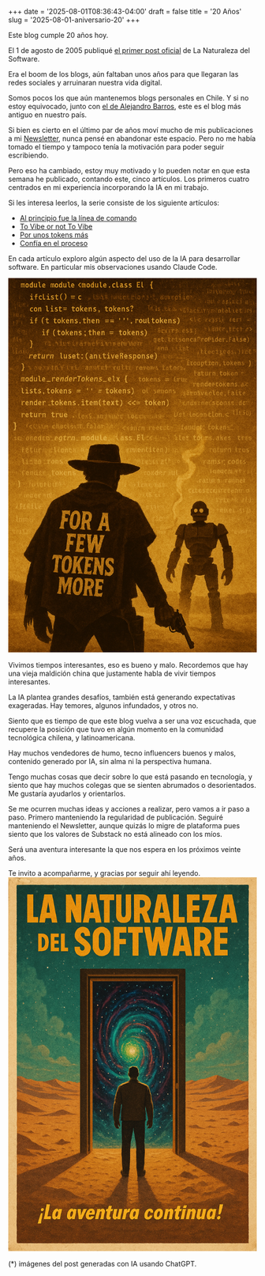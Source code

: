 +++
date = '2025-08-01T08:36:43-04:00'
draft = false
title = '20 Años'
slug = '2025-08-01-aniversario-20'
+++

Este blog cumple 20 años hoy.

El 1 de agosto de 2005 publiqué [el primer post oficial](blog/lnds/2005/08/01/desarrollar-software-es-como-hacer-una-pelicula/) de La Naturaleza del Software.

Era el boom de los blogs, aún faltaban unos años para
que llegaran las redes sociales y arruinaran nuestra
vida digital.

Somos pocos los que aún mantenemos blogs personales en Chile.
Y si no estoy equivocado, junto con [el de Alejandro Barros](https://www.alejandrobarros.com/),
este es el blog más antiguo en nuestro país.

Si bien es cierto en el último par de años moví mucho
de mis publicaciones a mi [Newsletter](https://newsletter.lnds.net), nunca pensé en
abandonar este espacio. Pero no me había tomado el
tiempo y tampoco tenía la motivación para poder seguir
escribiendo.

Pero eso ha cambiado, estoy muy motivado y lo pueden notar en
que esta semana he publicado, contando este, cinco artículos.
Los primeros cuatro centrados en mi experiencia
incorporando la IA en mi trabajo.

Si les interesa leerlos, la serie consiste de los siguiente artículos:

- [Al principio fue la línea de comando](/blog/lnds/2025/07/27/al-principio-fue-la-l%C3%ADnea-de-comandos.../)
- [To Vibe or not To Vibe](/blog/lnds/2025/07/29/to-vibe-or-not-to-vibe-that-is-the-question/)
- [Por unos tokens más](/blog/lnds/2025/07/30/por-unos-pocos-tokens-m%C3%A1s/)
- [Confía en el proceso](/blog/lnds/2025/07/31/2025-07-31-confia-en-el-proceso/)

En cada artículo exploro algún aspecto del uso de la IA para desarrollar software.
En particular mis observaciones usando Claude Code.

![poster 1: por unos tokens más](poster1.png)

Vivimos tiempos interesantes, eso es bueno y malo. Recordemos que hay
una vieja maldición china que justamente habla de vivir tiempos interesantes.

La IA plantea grandes desafíos, también está generando expectativas exageradas.
Hay temores, algunos infundados, y otros no.

Siento que es tiempo de que este blog vuelva a ser una voz escuchada,
que recupere la posición que tuvo en algún momento en la comunidad
tecnológica chilena, y latinoamericana.

Hay muchos vendedores de humo, tecno influencers buenos y malos,
contenido generado por IA, sin alma ni la perspectiva humana.

Tengo muchas cosas que decir sobre lo que está pasando en
tecnología, y siento que hay muchos colegas que se sienten abrumados
o desorientados. Me gustaría ayudarlos y orientarlos.

Se me ocurren muchas ideas y acciones a realizar, pero vamos a ir
paso a paso. Primero manteniendo la regularidad de publicación.
Seguiré manteniendo el Newsletter, aunque quizás lo migre de plataforma
pues siento que los valores de Substack no está alineado con los míos.

Será una aventura interesante la que nos espera en los próximos veinte años.

Te invito a acompañarme, y gracias por seguir ahí leyendo.
![poster 2: la aventura continúa](poster2.png)

(*) imágenes del post generadas con IA usando ChatGPT.
